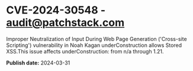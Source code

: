 # CVE-2024-30548 - audit@patchstack.com

Improper Neutralization of Input During Web Page Generation ('Cross-site Scripting') vulnerability in Noah Kagan underConstruction allows Stored XSS.This issue affects underConstruction: from n/a through 1.21.



**Publish date:** 2024-03-31
